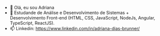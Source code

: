 - 👋 Olá, eu sou Adriana
- 🌱 Estudande de Análise e Desenvolvimento de Sistemas + Desenvolvimento Front-end (HTML, CSS, JavaScript, NodeJs, Angular, TypeScript, ReactJS).
- 📫 Linkedin: https://www.linkedin.com/in/adriana-dias-brunner/

<!---
adrianabrunner/adrianabrunner is a ✨ special ✨ repository because its `README.md` (this file) appears on your GitHub profile.
You can click the Preview link to take a look at your changes.
--->
